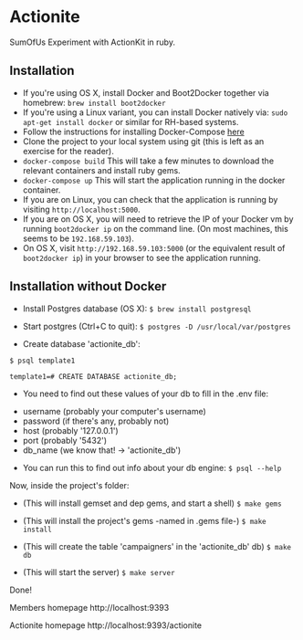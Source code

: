 # Actionite
SumOfUs Experiment with ActionKit in ruby.

## Installation

* If you're using OS X, install Docker and Boot2Docker together via homebrew: `brew install boot2docker`
* If you're using a Linux variant, you can install Docker natively via: `sudo apt-get install docker` or
  similar for RH-based systems.
* Follow the instructions for installing Docker-Compose [here](http://docs.docker.com/compose/install/)
* Clone the project to your local system using git (this is left as an exercise for the reader).
* `docker-compose build` This will take a few minutes to download the relevant containers and install
  ruby gems.
* `docker-compose up` This will start the application running in the docker container.
* If you are on Linux, you can check that the application is running by visiting `http://localhost:5000`.
* If you are on OS X, you will need to retrieve the IP of your Docker vm by running `boot2docker ip`
  on the command line. (On most machines, this seems to be `192.168.59.103`).
* On OS X, visit `http://192.168.59.103:5000` (or the equivalent result of `boot2docker ip`) in your
  browser to see the application running.

## Installation without Docker

* Install Postgres database (OS X):
`$ brew install postgresql`

* Start postgres (Ctrl+C to quit):
`$ postgres -D /usr/local/var/postgres`

* Create database 'actionite_db':

`$ psql template1`

`template1=# CREATE DATABASE actionite_db;`

* You need to find out these values of your db to fill in the .env file:
- username (probably your computer's username)
- password (if there's any, probably not)
- host (probably '127.0.0.1')
- port (probably '5432')
- db_name (we know that! -> 'actionite_db')

* You can run this to find out info about your db engine:
`$ psql --help`

Now, inside the project's folder:

* (This will install gemset and dep gems, and start a shell)
`$ make gems`

* (This will install the project's gems -named in .gems file-)
`$ make install`

* (This will create the table 'campaigners' in the 'actionite_db' db)
`$ make db`

* (This will start the server)
`$ make server`

Done!

Members homepage
http://localhost:9393

Actionite homepage
http://localhost:9393/actionite
